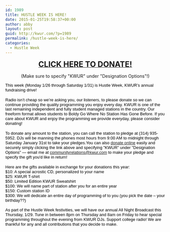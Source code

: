 ```yaml
---
id: 1989
title: HUSTLE WEEK IS HERE!
date: 2015-01-25T19:58:37+00:00
author: abby
layout: post
guid: http://kwur.com/?p=1989
permalink: /hustle-week-is-here/
categories:
  - Hustle Week
---
```

<div class="pf-content">
  <p style="text-align: center;">
    <a href="https://gifts.wustl.edu/giftform.aspx"><span style="font-size: 24px;"><b>CLICK HERE TO DONATE!</b></span></a>
  </p>
  
  <p style="text-align: center;">
    (Make sure to specify "KWUR" under "Designation Options"!)
  </p>
  
  <p dir="ltr" style="line-height:1.15;margin-top:0pt;margin-bottom:0pt;">
    <span id="docs-internal-guid-410149de-23ef-9ed8-52ba-09b6123f073b"><span style="font-size: 13px; font-family: Arial; color: rgb(0, 0, 0); vertical-align: baseline; white-space: pre-wrap; background-color: transparent;">This week (Monday 1/26 through Saturday 1/31) is Hustle Week, KWUR’s annual fundraising drive! </span></span>
  </p>
  
  <p dir="ltr" style="line-height:1.15;margin-top:0pt;margin-bottom:0pt;">
     
  </p>
  
  <p dir="ltr" style="line-height:1.15;margin-top:0pt;margin-bottom:0pt;">
    <span id="docs-internal-guid-410149de-23ef-9ed8-52ba-09b6123f073b"><span style="font-size: 13px; font-family: Arial; color: rgb(0, 0, 0); vertical-align: baseline; white-space: pre-wrap; background-color: transparent;">Radio isn’t cheap so we’re asking you, our listeners, to please donate so we can continue providing the quality programming you enjoy every day. KWUR is one of the last remaining independent and fully student managed stations in the country. Our freeform format allows students to Boldy Go Where No Station Has Gone Before. If you care about KWUR and enjoy the programming we provide everyday, please consider donating! </span></span>
  </p>
  
  <p dir="ltr" style="line-height:1.15;margin-top:0pt;margin-bottom:0pt;">
     
  </p>
  
  <p dir="ltr" style="line-height:1.15;margin-top:0pt;margin-bottom:0pt;">
    <span id="docs-internal-guid-410149de-23ef-9ed8-52ba-09b6123f073b"><span style="font-size: 13px; font-family: Arial; color: rgb(0, 0, 0); vertical-align: baseline; white-space: pre-wrap; background-color: transparent;">To donate any amount to the station, you can call the station to pledge at (314) 935-5952. DJs will be manning the phones most hours from 9:00 AM to midnight through Saturday January 31st to take your pledges.You can also <a href="https://gifts.wustl.edu/giftform.aspx">donate online</a> easily and securely simply clicking the link above and specifying "KWUR" under "Designation Options" — email me at <a href="http://communityrelations@kwur.com">communityrelations@kwur.com</a> to make your pledge and specify the gift you'd like in return!</span></span>
  </p>
  
  <p dir="ltr" style="line-height:1.15;margin-top:0pt;margin-bottom:0pt;">
     
  </p>
  
  <p dir="ltr" style="line-height:1.15;margin-top:0pt;margin-bottom:0pt;">
    <span id="docs-internal-guid-410149de-23ef-9ed8-52ba-09b6123f073b"><span style="font-size: 13px; font-family: Arial; color: rgb(0, 0, 0); vertical-align: baseline; white-space: pre-wrap; background-color: transparent;">Here are the gifts available in exchange for your donations this year: </span></span>
  </p>
  
  <p dir="ltr" style="line-height:1.15;margin-top:0pt;margin-bottom:0pt;">
    <span id="docs-internal-guid-410149de-23ef-9ed8-52ba-09b6123f073b"><span style="font-size: 13px; font-family: Arial; color: rgb(0, 0, 0); vertical-align: baseline; white-space: pre-wrap; background-color: transparent;">$10: A special acrostic CD, personalized to your name </span></span>
  </p>
  
  <p dir="ltr" style="line-height:1.15;margin-top:0pt;margin-bottom:0pt;">
    <span id="docs-internal-guid-410149de-23ef-9ed8-52ba-09b6123f073b"><span style="font-size: 13px; font-family: Arial; color: rgb(0, 0, 0); vertical-align: baseline; white-space: pre-wrap; background-color: transparent;">$25: KWUR T-shirt </span></span>
  </p>
  
  <p dir="ltr" style="line-height:1.15;margin-top:0pt;margin-bottom:0pt;">
    <span id="docs-internal-guid-410149de-23ef-9ed8-52ba-09b6123f073b"><span style="font-size: 13px; font-family: Arial; color: rgb(0, 0, 0); vertical-align: baseline; white-space: pre-wrap; background-color: transparent;">$50: Limited Edition KWUR Sweatshirt</span></span>
  </p>
  
  <p dir="ltr" style="line-height:1.15;margin-top:0pt;margin-bottom:0pt;">
    <span id="docs-internal-guid-410149de-23ef-9ed8-52ba-09b6123f073b"><span style="font-size: 13px; font-family: Arial; color: rgb(0, 0, 0); vertical-align: baseline; white-space: pre-wrap; background-color: transparent;">$100: We will name part of station after you for an entire year</span></span>
  </p>
  
  <p dir="ltr" style="line-height:1.15;margin-top:0pt;margin-bottom:0pt;">
    <span id="docs-internal-guid-410149de-23ef-9ed8-52ba-09b6123f073b"><span style="font-size: 13px; font-family: Arial; color: rgb(0, 0, 0); vertical-align: baseline; white-space: pre-wrap; background-color: transparent;">$150: Custom station ID </span></span>
  </p>
  
  <p dir="ltr" style="line-height:1.15;margin-top:0pt;margin-bottom:0pt;">
    <span id="docs-internal-guid-410149de-23ef-9ed8-52ba-09b6123f073b"><span style="font-size: 13px; font-family: Arial; color: rgb(0, 0, 0); vertical-align: baseline; white-space: pre-wrap; background-color: transparent;">$300: We will dedicate an entire day of programming of to you (you pick the date – your birthday??)</span></span>
  </p>
  
  <p>
    <span id="docs-internal-guid-410149de-23ef-9ed8-52ba-09b6123f073b"><span style="font-size: 13px; font-family: Arial; color: rgb(0, 0, 0); vertical-align: baseline; white-space: pre-wrap; background-color: transparent;">As part of the Hustle Week festivities, we will have our annual All Night Broadcast this Thursday, 1/29. Tune in between 8pm on Thursday and 8am on Friday to hear special programming throughout the evening from KWUR DJs. Support college radio! We are thankful for any and all contributions that you decide to make. </span></span>
  </p>
</div>